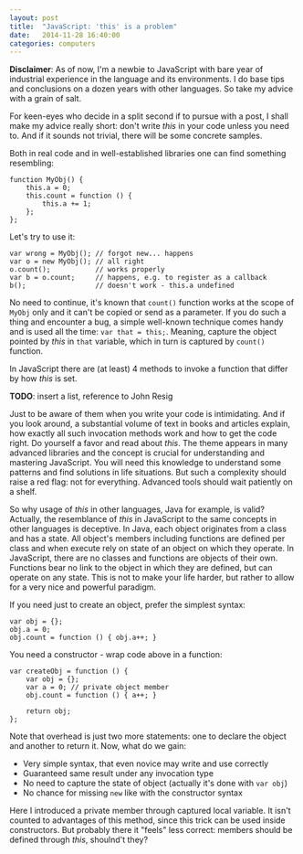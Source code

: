 ```yaml
---
layout: post
title:  "JavaScript: 'this' is a problem"
date:   2014-11-28 16:40:00
categories: computers
---
```


**Disclaimer**: As of now, I'm a newbie to JavaScript with bare year of
industrial experience in the language and its environments. I do base tips and
conclusions on a dozen years with other languages. So take my advice with a
grain of salt.

For keen-eyes who decide in a split second if to pursue with a post, I shall
make my advice really short: don't write *this* in your code unless you need to.
And if it sounds not trivial, there will be some concrete samples.

Both in real code and in well-established libraries one can find something
resembling:

    function MyObj() {
        this.a = 0;
        this.count = function () {
            this.a += 1;
        };
    };

Let's try to use it:

    var wrong = MyObj(); // forgot new... happens
    var o = new MyObj(); // all right
    o.count();           // works properly
    var b = o.count;     // happens, e.g. to register as a callback
    b();                 // doesn't work - this.a undefined

No need to continue, it's known that `count()` function works at the scope of
`MyObj` only and it can't be copied or send as a parameter. If you do such a
thing and encounter a bug, a simple well-known technique comes handy and is used
all the time: `var that = this;`. Meaning, capture the object pointed by *this*
in `that` variable, which in turn is captured by `count()` function.

In JavaScript there are (at least) 4 methods to invoke a function that differ
by how *this* is set.

**TODO**: insert a list, reference to John Resig

Just to be aware of them when you write your code is intimidating. And if you
look around, a substantial volume of text in books and articles explain, how
exactly all such invocation methods work and how to get the code right. Do
yourself a favor and read about *this*. The theme appears in many advanced
libraries and the concept is crucial for understanding and mastering JavaScript.
You will need this knowledge to understand some patterns and find solutions in
life situations. But such a complexity should raise a red flag: not for
everything. Advanced tools should wait patiently on a shelf.

So why usage of *this* in other languages, Java for example, is valid? Actually,
the resemblance of *this* in JavaScript to the same concepts in other languages
is deceptive. In Java, each object originates from a class and has a state. All
object's members including functions are defined per class and when execute rely
on state of an object on which they operate. In JavaScript, there are no classes
and functions are objects of their own. Functions bear no link to the object in
which they are defined, but can operate on any state. This is not to make your
life harder, but rather to allow for a very nice and powerful paradigm.

If you need just to create an object, prefer the simplest syntax:

    var obj = {};
    obj.a = 0;
    obj.count = function () { obj.a++; }

You need a constructor - wrap code above in a function:

    var createObj = function () {
        var obj = {};
        var a = 0; // private object member
        obj.count = function () { a++; }
        
        return obj;
    };

Note that overhead is just two more statements: one to declare the object and
another to return it. Now, what do we gain:

* Very simple syntax, that even novice may write and use correctly
* Guaranteed same result under any invocation type
* No need to capture the state of object (actually it's done with `var obj`)
* No chance for missing `new` like with the constructor syntax

Here I introduced a private member through captured local variable. It isn't
counted to advantages of this method, since this trick can be used inside
constructors. But probably there it "feels" less correct: members should be
defined through *this*, shoulnd't they?



